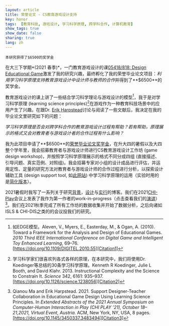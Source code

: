 ```yaml
---
layout: article
title: 荣誉论文 - CS教育游戏设计支持
key: honor
tags:  [教育科技, 游戏设计, 学习科学原理, 跨学科合作, 计算机教育]
show_tags: true
show_date: false
sharing: true
lang: zh
---
```


`本研究获得了$6500的奖学金`

在大三下学期*(2021 春季)*，一门教育游戏设计的课[05418/818: Design Educational Game][DEG]激发了我的研究兴趣，最终孵化了我的荣誉毕业论文项目：*利用学习科学原理支持教育游戏设计中设计师与教师的合作*并得到了**$6500**的奖学金。

<!--more-->

教育游戏设计的课上讲了一些结合学习科学理论与游戏设计的模型[^1]，我于是对学习科学原理 (learning science principles)[^2]在游戏作为一种教育科技场景中的应用产生了兴趣。在跟Dr. [Erik Harpstead]讨论与阅读了一些文献后，我决定在我的毕业论文里研究如下的问题：

*学习科学原理是否会对跨学科合作的教育游戏设计过程有帮助？若有帮助，原理展示的格式又会对教育者与游戏设计者的合作过程有什么影响？*

我为此项目申请了**$6500**的[荣誉毕业论文奖学金][scholarship]，在升大四的暑假以及大四整个学年里，我会招募教育者与游戏设计师进行CS教育游戏设计工作坊 (game design workshop)，并按照学习科学原理展示的格式不同分成四组 (直接描述、引导问题、真实范例、对照组)。我会招募专家对小组的设计成品进行评估，并运用定性、定量的研究方法对教育者与游戏设计师的合作过程进行分析，以探索设计辅助工具 (design support tool, 如[此网站][interactive LS]) 中学习科学原理的运用（实验时用的是[简化版本][simplified tool]）。

2021暑假时我写了一系列关于研究[背景][Blog1]，[设计][Blog2]与[实行][Blog3]的博客。我们在2021[CHI-Play]会议上发表了我作为第一作者的work-in-progress（点击查看我们的[演讲][presentation]）[^3]。我们在2021秋季完成了所有工作坊的数据收集并开始了数据分析，之后向诸如ISLS & CHI-DIS之类的的会议投我们的研究。

[^1]: 如EDGE模型。Aleven, V., Myers, E., Easterday, M., & Ogan, A. (2010). Toward a Framework for the Analysis and Design of Educational Games. *2010 Third IEEE International Conference on Digital Game and Intelligent Toy Enhanced Learning*, 69–76. [https://doi.org/10.1109/DIGITEL.2010.55][Citation1]

[^2]: 学习科学家们很喜欢列各式各样的原理，在本研究中，我们将使用Dr. Koedinger等总结的30条学习科学原理。Kenneth R Koedinger, Julie L Booth, and David Klahr. 2013. Instructional Complexity and the Science to Constrain It. *Science* 342, 6161: 935–937. [https://doi.org/10.1126/science.1238056][Citation2]

[^3]: Qianou Ma and Erik Harpstead. 2021. Support Designer-Teacher Collaboration in Educational Game Design Using Learning Science Principles. In *Extended Abstracts of the 2021 Annual Symposium on Computer-Human Interaction in Play (CHI PLAY ’21), October 18–21,2021, Virtual Event, Austria.* ACM, New York, NY, USA, 8 pages. [https://doi.org/10.1145/3450337.3483494][Citation3]

[Erik Harpstead]: http://www.erikharpstead.net/

[DEG]:  /en_portfolio/1-deg.html
[scholarship]: https://www.cmu.edu/dietrich/students/undergraduate/programs/dietrich-honors-fellowship/index.html
[interactive LS]: https://eharpste.github.io/interactive-principles/#/
[simplified tool]: https://interactive-principles.netlify.app/

[Citation1]: https://doi.org/10.1109/DIGITEL.2010.55
[Citation2]: https://doi.org/10.1126/science.1238056
[Citation3]: https://doi.org/10.1145/3450337.3483494

[Blog1]: https://dietrichhonorsresearchfellowship.wordpress.com/2021/06/23/research-background-educational-game-design-support/
[Blog2]: https://dietrichhonorsresearchfellowship.wordpress.com/2021/07/27/research-design-educational-game-design-support/
[Blog3]: https://dietrichhonorsresearchfellowship.wordpress.com/2021/08/05/research-implementation-educational-game-design-support/

[CHI-Play]: https://chiplay.acm.org/2021/work-in-progress/
[presentation]: https://youtu.be/M9OUpvInvds